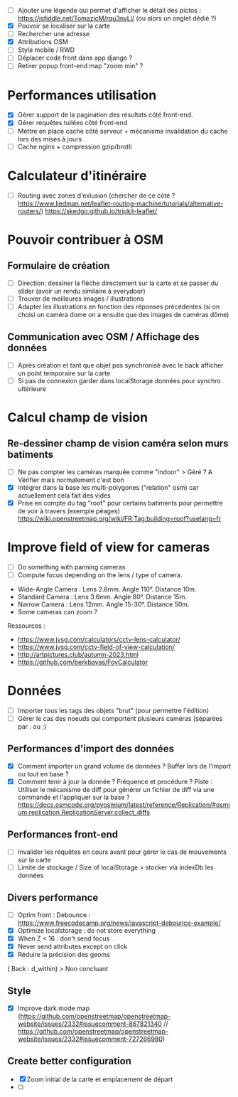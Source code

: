 - [ ] Ajouter une légende qui permet d'afficher le détail des pictos : https://jsfiddle.net/TomazicM/rqu3nvLj/ (ou alors un onglet dédié ?)
- [x] Pouvoir se localiser sur la carte
- [ ] Rechercher une adresse
- [x] Attributions OSM
- [ ] Style mobile / RWD
- [ ] Déplacer code front dans app django ?
- [ ] Retirer popup front-end map "zoom min" ?

# Performances utilisation

- [x] Gérer support de la pagination des résultats côté front-end.
- [x] Gérer requêtes tuilées côté front-end
- [ ] Mettre en place cache côté serveur + mécanisme invalidation du cache lors des mises à jours
- [ ] Cache nginx + compression gzip/brotli

# Calculateur d'itinéraire

- [ ] Routing avec zones d'exlusion (chercher de ce côté ? https://www.liedman.net/leaflet-routing-machine/tutorials/alternative-routers/) https://skedgo.github.io/tripkit-leaflet/

# Pouvoir contribuer à OSM

## Formulaire de création

- [ ] Direction: dessiner la flèche directement sur la carte et se passer du slider (avoir un rendu similaire à everydoor)
- [ ] Trouver de meilleures images / illustrations
- [ ] Adapter les illustrations en fonction des réponses précédentes (si on choisi un caméra dome on a ensuite que des images de caméras dôme)

## Communication avec OSM / Affichage des données

- [ ] Après création et tant que objet pas synchronisé avec le back afficher un point temporaire sur la carte
- [ ] Si pas de connexion garder dans localStorage données pour synchro ultérieure

# Calcul champ de vision

## Re-dessiner champ de vision caméra selon murs batiments

- [ ] Ne pas compter les caméras marquée comme "indoor" > Géré ? A Vérifier mais normalement c'est bon
- [x] Intégrer dans la base les multi-polygones ("relation" osm) car actuellement cela fait des vides
- [x] Prise en compte du tag "roof" pour certains batiments pour permettre de voir à travers (exemple péages) https://wiki.openstreetmap.org/wiki/FR:Tag:building=roof?uselang=fr

# Improve field of view for cameras

- [ ] Do something with panning cameras
- [ ] Compute focus depending on the lens / type of camera.

- Wide-Angle Camera : Lens 2.8mm. Angle 110°. Distance 10m.
- Standard Camera : Lens 3.6mm. Angle 80°. Distance 15m.
- Narrow Camera : Lens 12mm. Angle 15-30°. Distance 50m.
- Some cameras can zoom ?

Ressources :

- https://www.jvsg.com/calculators/cctv-lens-calculator/
- https://www.jvsg.com/cctv-field-of-view-calculation/
- http://artpictures.club/autumn-2023.html
- https://github.com/berkbavas/FovCalculator

# Données

- [ ] Importer tous les tags des objets "brut" (pour permettre l'édition)
- [ ] Gérer le cas des noeuds qui comportent plusieurs caméras (séparées par : ou ;)

## Performances d'import des données

- [x] Comment importer un grand volume de données ? Buffer lors de l'import ou tout en base ?
- [x] Comment tenir à jour la donnée ? Fréquence et procédure ? Piste : Utiliser le mécanisme de diff pour générer un fichier de diff via une commande et l'appliquer sur la base ? https://docs.osmcode.org/pyosmium/latest/reference/Replication/#osmium.replication.ReplicationServer.collect_diffs

## Performances front-end

- [ ] Invalider les requêtes en cours avant pour gérer le cas de mouvements sur la carte
- [ ] Limite de stockage / Size of localStorage > stocker via indexDb les données

## Divers performance

- [ ] Optim front : Debounce : https://www.freecodecamp.org/news/javascript-debounce-example/
- [x] Optimize localstorage : do not store everything
- [x] When Z < 16 : don't send focus
- [x] Never send attributes except on click
- [x] Réduire la précision des geoms

( Back : d_within) > Non concluant

## Style

- [x] Improve dark mode map (https://github.com/openstreetmap/openstreetmap-website/issues/2332#issuecomment-867821340 // https://github.com/openstreetmap/openstreetmap-website/issues/2332#issuecomment-727266980)

## Create better configuration

- [x] Zoom initial de la carte et emplacement de départ
- [ ]
